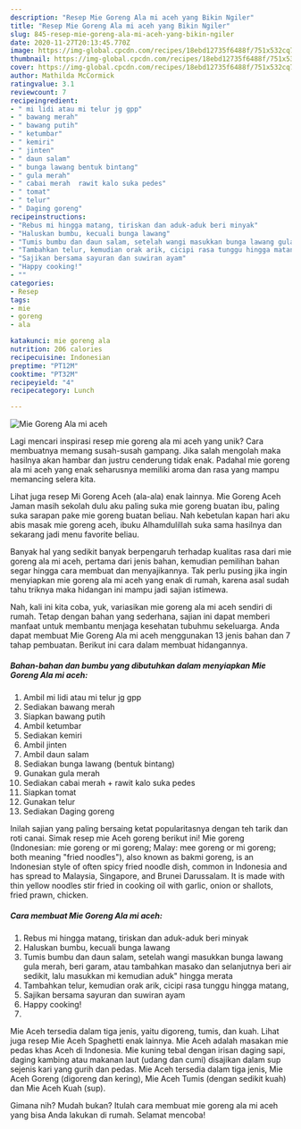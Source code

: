 ```yaml
---
description: "Resep Mie Goreng Ala mi aceh yang Bikin Ngiler"
title: "Resep Mie Goreng Ala mi aceh yang Bikin Ngiler"
slug: 845-resep-mie-goreng-ala-mi-aceh-yang-bikin-ngiler
date: 2020-11-27T20:13:45.770Z
image: https://img-global.cpcdn.com/recipes/18ebd12735f6488f/751x532cq70/mie-goreng-ala-mi-aceh-foto-resep-utama.jpg
thumbnail: https://img-global.cpcdn.com/recipes/18ebd12735f6488f/751x532cq70/mie-goreng-ala-mi-aceh-foto-resep-utama.jpg
cover: https://img-global.cpcdn.com/recipes/18ebd12735f6488f/751x532cq70/mie-goreng-ala-mi-aceh-foto-resep-utama.jpg
author: Mathilda McCormick
ratingvalue: 3.1
reviewcount: 7
recipeingredient:
- " mi lidi atau mi telur jg gpp"
- " bawang merah"
- " bawang putih"
- " ketumbar"
- " kemiri"
- " jinten"
- " daun salam"
- " bunga lawang bentuk bintang"
- " gula merah"
- " cabai merah  rawit kalo suka pedes"
- " tomat"
- " telur"
- " Daging goreng"
recipeinstructions:
- "Rebus mi hingga matang, tiriskan dan aduk-aduk beri minyak"
- "Haluskan bumbu, kecuali bunga lawang"
- "Tumis bumbu dan daun salam, setelah wangi masukkan bunga lawang gula merah, beri garam, atau tambahkan masako dan selanjutnya beri air sedikit, lalu masukkan mi kemudian aduk&#34; hingga merata"
- "Tambahkan telur, kemudian orak arik, cicipi rasa tunggu hingga matang,"
- "Sajikan bersama sayuran dan suwiran ayam"
- "Happy cooking!"
- ""
categories:
- Resep
tags:
- mie
- goreng
- ala

katakunci: mie goreng ala 
nutrition: 206 calories
recipecuisine: Indonesian
preptime: "PT12M"
cooktime: "PT32M"
recipeyield: "4"
recipecategory: Lunch

---
```



![Mie Goreng Ala mi aceh](https://img-global.cpcdn.com/recipes/18ebd12735f6488f/751x532cq70/mie-goreng-ala-mi-aceh-foto-resep-utama.jpg)

Lagi mencari inspirasi resep mie goreng ala mi aceh yang unik? Cara membuatnya memang susah-susah gampang. Jika salah mengolah maka hasilnya akan hambar dan justru cenderung tidak enak. Padahal mie goreng ala mi aceh yang enak seharusnya memiliki aroma dan rasa yang mampu memancing selera kita.

Lihat juga resep Mi Goreng Aceh (ala-ala) enak lainnya. Mie Goreng Aceh Jaman masih sekolah dulu aku paling suka mie goreng buatan ibu, paling suka sarapan pake mie goreng buatan beliau. Nah kebetulan kapan hari aku abis masak mie goreng aceh, ibuku Alhamdulillah suka sama hasilnya dan sekarang jadi menu favorite beliau.

Banyak hal yang sedikit banyak berpengaruh terhadap kualitas rasa dari mie goreng ala mi aceh, pertama dari jenis bahan, kemudian pemilihan bahan segar hingga cara membuat dan menyajikannya. Tak perlu pusing jika ingin menyiapkan mie goreng ala mi aceh yang enak di rumah, karena asal sudah tahu triknya maka hidangan ini mampu jadi sajian istimewa.


Nah, kali ini kita coba, yuk, variasikan mie goreng ala mi aceh sendiri di rumah. Tetap dengan bahan yang sederhana, sajian ini dapat memberi manfaat untuk membantu menjaga kesehatan tubuhmu sekeluarga. Anda dapat membuat Mie Goreng Ala mi aceh menggunakan 13 jenis bahan dan 7 tahap pembuatan. Berikut ini cara dalam membuat hidangannya.

<!--inarticleads1-->

##### Bahan-bahan dan bumbu yang dibutuhkan dalam menyiapkan Mie Goreng Ala mi aceh:

1. Ambil  mi lidi atau mi telur jg gpp
1. Sediakan  bawang merah
1. Siapkan  bawang putih
1. Ambil  ketumbar
1. Sediakan  kemiri
1. Ambil  jinten
1. Ambil  daun salam
1. Sediakan  bunga lawang (bentuk bintang)
1. Gunakan  gula merah
1. Sediakan  cabai merah + rawit kalo suka pedes
1. Siapkan  tomat
1. Gunakan  telur
1. Sediakan  Daging goreng


Inilah sajian yang paling bersaing ketat popularitasnya dengan teh tarik dan roti canai. Simak resep mie Aceh goreng berikut ini! Mie goreng (Indonesian: mie goreng or mi goreng; Malay: mee goreng or mi goreng; both meaning &#34;fried noodles&#34;), also known as bakmi goreng, is an Indonesian style of often spicy fried noodle dish, common in Indonesia and has spread to Malaysia, Singapore, and Brunei Darussalam. It is made with thin yellow noodles stir fried in cooking oil with garlic, onion or shallots, fried prawn, chicken. 

<!--inarticleads2-->

##### Cara membuat Mie Goreng Ala mi aceh:

1. Rebus mi hingga matang, tiriskan dan aduk-aduk beri minyak
1. Haluskan bumbu, kecuali bunga lawang
1. Tumis bumbu dan daun salam, setelah wangi masukkan bunga lawang gula merah, beri garam, atau tambahkan masako dan selanjutnya beri air sedikit, lalu masukkan mi kemudian aduk&#34; hingga merata
1. Tambahkan telur, kemudian orak arik, cicipi rasa tunggu hingga matang,
1. Sajikan bersama sayuran dan suwiran ayam
1. Happy cooking!
1. 


Mie Aceh tersedia dalam tiga jenis, yaitu digoreng, tumis, dan kuah. Lihat juga resep Mie Aceh Spaghetti enak lainnya. Mie Aceh adalah masakan mie pedas khas Aceh di Indonesia. Mie kuning tebal dengan irisan daging sapi, daging kambing atau makanan laut (udang dan cumi) disajikan dalam sup sejenis kari yang gurih dan pedas. Mie Aceh tersedia dalam tiga jenis, Mie Aceh Goreng (digoreng dan kering), Mie Aceh Tumis (dengan sedikit kuah) dan Mie Aceh Kuah (sup). 

Gimana nih? Mudah bukan? Itulah cara membuat mie goreng ala mi aceh yang bisa Anda lakukan di rumah. Selamat mencoba!
